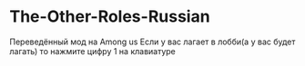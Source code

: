 # The-Other-Roles-Russian
Переведённый мод на Among us 
Если у вас лагает в лобби(а у вас будет лагать) то нажмите цифру 1 на клавиатуре
